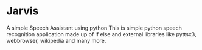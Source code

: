 # Jarvis
A simple Speech Assistant using python
This is simple python speech recognition application made up of if else and external libraries like pyttsx3, webbrowser, wikipedia and many more.
